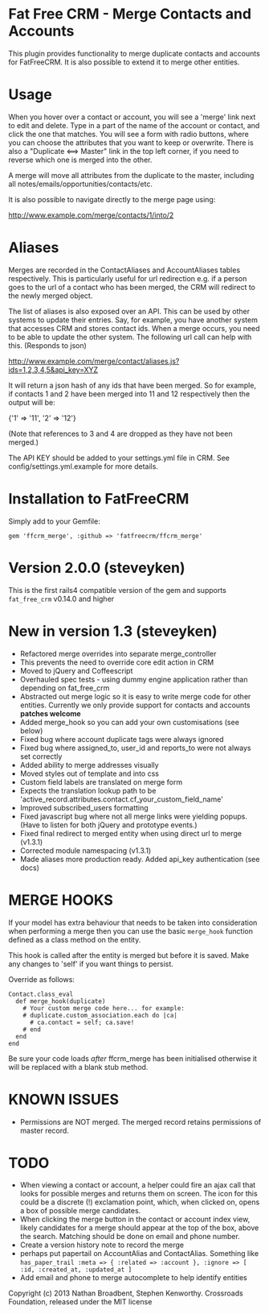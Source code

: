 Fat Free CRM - Merge Contacts and Accounts
==========================================

This plugin provides functionality to merge duplicate contacts and accounts for FatFreeCRM. It is also possible to extend it to merge other entities.


Usage
=====

When you hover over a contact or account, you will see a 'merge' link next to edit and delete.
Type in a part of the name of the account or contact, and click the one that matches.
You will see a form with radio buttons, where you can choose the attributes that you want to keep or overwrite.
There is also a "Duplicate <==> Master" link in the top left corner, if you need to reverse which one is merged into the other.

A merge will move all attributes from the duplicate to the master,
including all notes/emails/opportunities/contacts/etc.

It is also possible to navigate directly to the merge page using:

  http://www.example.com/merge/contacts/1/into/2

Aliases
=======

Merges are recorded in the ContactAliases and AccountAliases tables respectively. This is particularly
useful for url redirection e.g. if a person goes to the url of a contact who has been merged, the CRM will
redirect to the newly merged object.

The list of aliases is also exposed over an API. This can be used by other systems to update their entries.
Say, for example, you have another system that accesses CRM and stores contact ids. When a merge occurs, you
need to be able to update the other system. The following url call can help with this. (Responds to json)

  http://www.example.com/merge/contact/aliases.js?ids=1,2,3,4,5&api_key=XYZ

It will return a json hash of any ids that have been merged. So for example, if contacts 1 and 2 have been merged
into 11 and 12 respectively then the output will be:

  {'1' => '11', '2' => '12'}

(Note that references to 3 and 4 are dropped as they have not been merged.)

The API KEY should be added to your settings.yml file in CRM. See config/settings.yml.example for more details.


Installation to FatFreeCRM
=====

Simply add to your Gemfile:

```
gem 'ffcrm_merge', :github => 'fatfreecrm/ffcrm_merge'
```

Version 2.0.0 (steveyken)
==================

This is the first rails4 compatible version of the gem and supports ```fat_free_crm``` v0.14.0 and higher

New in version 1.3 (steveyken)
==================

* Refactored merge overrides into separate merge_controller
 * This prevents the need to override core edit action in CRM
* Moved to jQuery and Coffeescript
* Overhauled spec tests - using dummy engine application rather than depending on fat_free_crm
* Abstracted out merge logic so it is easy to write merge code for other entities. Currently we only provide support for contacts and accounts **patches welcome**
* Added merge_hook so you can add your own customisations (see below)
* Fixed bug where account duplicate tags were always ignored
* Fixed bug where assigned_to, user_id and reports_to were not always set correctly
* Added ability to merge addresses visually
* Moved styles out of template and into css
* Custom field labels are translated on merge form
 * Expects the translation lookup path to be 'active_record.attributes.contact.cf_your_custom_field_name'
* Improved subscribed_users formatting
* Fixed javascript bug where not all merge links were yielding popups. (Have to listen for both jQuery and prototype events.)
* Fixed final redirect to merged entity when using direct url to merge (v1.3.1)
* Corrected module namespacing (v1.3.1)
* Made aliases more production ready. Added api_key authentication (see docs)

MERGE HOOKS
===========

If your model has extra behaviour that needs to be taken into consideration when performing a merge then you can use the basic `merge_hook` function defined as a class method on the entity.

This hook is called after the entity is merged but before it is saved.
Make any changes to 'self' if you want things to persist.

Override as follows:

```
Contact.class_eval
  def merge_hook(duplicate)
    # Your custom merge code here... for example:
    # duplicate.custom_association.each do |ca|
      # ca.contact = self; ca.save!
    # end
  end
end
```

Be sure your code loads *after* ffcrm_merge has been initialised otherwise it will be replaced with a blank stub method.

KNOWN ISSUES
====
* Permissions are NOT merged. The merged record retains permissions of master record.

TODO
====
* When viewing a contact or account, a helper could fire an ajax call that looks for possible merges and returns them on screen. The icon for this could be a discrete (!) exclamation point, which, when clicked on, opens a box of possible merge candidates.
* When clicking the merge button in the contact or account index view, likely candidates for a merge should appear at the top of the box, above the search. Matching should be done on email and phone number.
* Create a version history note to record the merge
 * perhaps put papertail on AccountAlias and ContactAlias. Something like `has_paper_trail :meta => { :related => :account }, :ignore => [ :id, :created_at, :updated_at ]`
* Add email and phone to merge autocomplete to help identify entities

Copyright (c) 2013 Nathan Broadbent, Stephen Kenworthy. Crossroads Foundation, released under the MIT license
